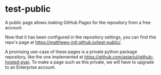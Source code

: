 # test-public
A public page allows making GitHub Pages for the repository from a free account.

Now that it has been configured in the repository settings, you can find this repo's page at https://matthews-intl.github.io/test-public/.

A promising use-case of these pages is a private python package repository, like the one implemented at https://github.com/astariul/github-hosted-pypi. To make a page such as this private, we will have to upgrade to an Enterprise account.
